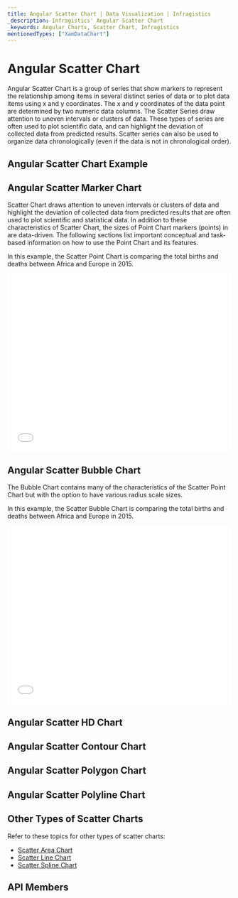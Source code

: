 ```yaml
---
title: Angular Scatter Chart | Data Visualization | Infragistics
_description: Infragistics' Angular Scatter Chart
_keywords: Angular Charts, Scatter Chart, Infragistics
mentionedTypes: ["XamDataChart"]
---
```


# Angular Scatter Chart

Angular Scatter Chart is a group of series that show markers to represent the relationship among items in several distinct series of data or to plot data items using x and y coordinates. The x and y coordinates of the data point are determined by two numeric data columns. The Scatter Series draw attention to uneven intervals or clusters of data. These types of series are often used to plot scientific data, and can highlight the deviation of collected data from predicted results. Scatter series can also be used to organize data chronologically (even if the data is not in chronological order).

## Angular Scatter Chart Example

<!-- TODO use this iframe which will point to a new sample:
<iframe src='{environment:dvDemosBaseUrl}/charts/data-chart-type-scatter-series' width="100%" height="100%" seamless frameBorder="0" onload="onXPlatSampleIframeContentLoaded(this);" alt="Angular Scatter Chart Example"></iframe> -->

## Angular Scatter Marker Chart

Scatter Chart draws attention to uneven intervals or clusters of data and highlight the deviation of collected data from predicted results that are often used to plot scientific and statistical data. In addition to these characteristics of Scatter Chart, the sizes of Point Chart markers (points) in are data-driven. The following sections list important conceptual and task-based information on how to use the Point Chart and its features.

In this example, the Scatter Point Chart is comparing the total births and deaths between Africa and Europe in 2015.

<div class="sample-container loading" style="height: 400px">
    <iframe id="cc-chart-with-legend" src='{environment:dvDemosBaseUrl}/charts/data-chart-scatter-point-chart' width="100%" height="100%" seamless frameBorder="0" onload="onXPlatSampleIframeContentLoaded(this);" alt="Angular Scatter Marker Chart"></iframe>
</div>

<div class="divider--half"></div>

## Angular Scatter Bubble Chart

The Bubble Chart contains many of the characteristics of the Scatter Point Chart but with the option to have various radius scale sizes.

In this example, the Scatter Bubble Chart is comparing the total births and deaths between Africa and Europe in 2015.

<div class="sample-container loading" style="height: 400px">
    <iframe id="cc-chart-with-legend" src='{environment:dvDemosBaseUrl}/charts/data-chart-scatter-bubble-chart-multiple-sources' width="100%" height="100%" seamless frameBorder="0" onload="onXPlatSampleIframeContentLoaded(this);" alt="Angular Scatter Bubble Chart"></iframe>
</div>

<div class="divider--half"></div>

## Angular Scatter HD Chart

<!-- data-chart-type-scatter-hd-series.md -->

## Angular Scatter Contour Chart

<!-- TODO copy and combine content (code snippets, description) from these topics:
	data-chart-type-scatter-contour-series.md
-->

## Angular Scatter Polygon Chart

<!-- data-chart-type-scatter-polygon-series.md -->

## Angular Scatter Polyline Chart

<!-- data-chart-type-scatter-polyline-series.md -->

## Other Types of Scatter Charts

Refer to these topics for other types of scatter charts:

-   [Scatter Area Chart](chart-types-area.md#angular-scatter-area-chart)
-   [Scatter Line Chart](chart-types-line.md#angular-scatter-line-chart)
-   [Scatter Spline Chart](chart-types-spline.md#angular-scatter-spline-chart)

## API Members

<!-- TODO list API links used in this topic -->
